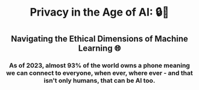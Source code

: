 <div align=center>

# Privacy in the Age of AI: 🔒🤖 
## Navigating the Ethical Dimensions of Machine Learning 🌐

### As of 2023, almost 93% of the world owns a phone meaning we can connect to everyone, when ever, where ever - and that isn't only humans, that can be AI too. 



</div>